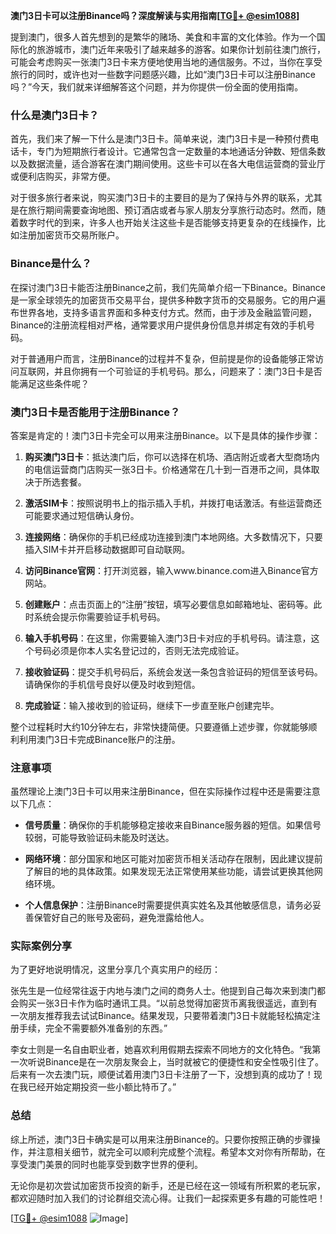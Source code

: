 **澳门3日卡可以注册Binance吗？深度解读与实用指南[[TG💪+ @esim1088](https://t.me/s/esim1088)]**

提到澳门，很多人首先想到的是繁华的赌场、美食和丰富的文化体验。作为一个国际化的旅游城市，澳门近年来吸引了越来越多的游客。如果你计划前往澳门旅行，可能会考虑购买一张澳门3日卡来方便地使用当地的通信服务。不过，当你在享受旅行的同时，或许也对一些数字问题感兴趣，比如“澳门3日卡可以注册Binance吗？”今天，我们就来详细解答这个问题，并为你提供一份全面的使用指南。

### 什么是澳门3日卡？

首先，我们来了解一下什么是澳门3日卡。简单来说，澳门3日卡是一种预付费电话卡，专门为短期旅行者设计。它通常包含一定数量的本地通话分钟数、短信条数以及数据流量，适合游客在澳门期间使用。这些卡可以在各大电信运营商的营业厅或便利店购买，非常方便。

对于很多旅行者来说，购买澳门3日卡的主要目的是为了保持与外界的联系，尤其是在旅行期间需要查询地图、预订酒店或者与家人朋友分享旅行动态时。然而，随着数字时代的到来，许多人也开始关注这些卡是否能够支持更复杂的在线操作，比如注册加密货币交易所账户。

### Binance是什么？

在探讨澳门3日卡能否注册Binance之前，我们先简单介绍一下Binance。Binance是一家全球领先的加密货币交易平台，提供多种数字货币的交易服务。它的用户遍布世界各地，支持多语言界面和多种支付方式。然而，由于涉及金融监管问题，Binance的注册流程相对严格，通常要求用户提供身份信息并绑定有效的手机号码。

对于普通用户而言，注册Binance的过程并不复杂，但前提是你的设备能够正常访问互联网，并且你拥有一个可验证的手机号码。那么，问题来了：澳门3日卡是否能满足这些条件呢？

### 澳门3日卡是否能用于注册Binance？

答案是肯定的！澳门3日卡完全可以用来注册Binance。以下是具体的操作步骤：

1. **购买澳门3日卡**：抵达澳门后，你可以选择在机场、酒店附近或者大型商场内的电信运营商门店购买一张3日卡。价格通常在几十到一百港币之间，具体取决于所选套餐。

2. **激活SIM卡**：按照说明书上的指示插入手机，并拨打电话激活。有些运营商还可能要求通过短信确认身份。

3. **连接网络**：确保你的手机已经成功连接到澳门本地网络。大多数情况下，只要插入SIM卡并开启移动数据即可自动联网。

4. **访问Binance官网**：打开浏览器，输入www.binance.com进入Binance官方网站。

5. **创建账户**：点击页面上的“注册”按钮，填写必要信息如邮箱地址、密码等。此时系统会提示你需要验证手机号码。

6. **输入手机号码**：在这里，你需要输入澳门3日卡对应的手机号码。请注意，这个号码必须是你本人实名登记过的，否则无法完成验证。

7. **接收验证码**：提交手机号码后，系统会发送一条包含验证码的短信至该号码。请确保你的手机信号良好以便及时收到短信。

8. **完成验证**：输入接收到的验证码，继续下一步直至账户创建完毕。

整个过程耗时大约10分钟左右，非常快捷简便。只要遵循上述步骤，你就能够顺利利用澳门3日卡完成Binance账户的注册。

### 注意事项

虽然理论上澳门3日卡可以用来注册Binance，但在实际操作过程中还是需要注意以下几点：

- **信号质量**：确保你的手机能够稳定接收来自Binance服务器的短信。如果信号较弱，可能导致验证码未能及时送达。
  
- **网络环境**：部分国家和地区可能对加密货币相关活动存在限制，因此建议提前了解目的地的具体政策。如果发现无法正常使用某些功能，请尝试更换其他网络环境。

- **个人信息保护**：注册Binance时需要提供真实姓名及其他敏感信息，请务必妥善保管好自己的账号及密码，避免泄露给他人。

### 实际案例分享

为了更好地说明情况，这里分享几个真实用户的经历：

张先生是一位经常往返于内地与澳门之间的商务人士。他提到自己每次来到澳门都会购买一张3日卡作为临时通讯工具。“以前总觉得加密货币离我很遥远，直到有一次朋友推荐我去试试Binance。结果发现，只要带着澳门3日卡就能轻松搞定注册手续，完全不需要额外准备别的东西。”

李女士则是一名自由职业者，她喜欢利用假期去探索不同地方的文化特色。“我第一次听说Binance是在一次朋友聚会上，当时就被它的便捷性和安全性吸引住了。后来有一次去澳门玩，顺便试着用澳门3日卡注册了一下，没想到真的成功了！现在我已经开始定期投资一些小额比特币了。”

### 总结

综上所述，澳门3日卡确实是可以用来注册Binance的。只要你按照正确的步骤操作，并注意相关细节，就完全可以顺利完成整个流程。希望本文对你有所帮助，在享受澳门美景的同时也能享受到数字世界的便利。

无论你是初次尝试加密货币投资的新手，还是已经在这一领域有所积累的老玩家，都欢迎随时加入我们的讨论群组交流心得。让我们一起探索更多有趣的可能性吧！

[[TG💪+ @esim1088](https://t.me/s/esim1088) ![Image](https://i.postimg.cc/4NQfJmqS/Snipaste-2025-05-13-00-14-12.png)]